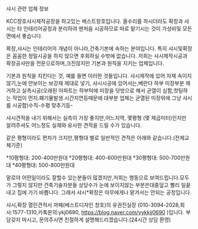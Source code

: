 샤시 관련 업체 정보


KCC창호샤시제작공장을 하고있는 베스트창호입니다.
올수리를 하시더라도 확장과 샤시는 타 인테리어공정과 분리하여 맨처음 
시공하므로 따로 맡기시는 것이 가성비및 모든면에서 좋습니다.

확장,샤시는 인테리어의 개념이 아니라,건축기본에 속하는 분야입니다.
특히 샤시및확장은
꼼꼼한 정밀시공을 하지 않으면 후회하실 수밖에 없습니다.
저희는 샤시제작시공과 확장공사만을 전문으로하며,크진않지만 기본과
원칙을 지키는 업체입니다.

기본과 원칙을 지킨다는 것, 예를 들면 이러한 것들입니다.
샤시제작에 있어 자재 속이지 않기,눈에 안보이는 보강재 제대로 넣기,
샤시시공에 있어서는,베란다 하부 미장부분 제거하고 실측시공(오래된 
아파트는 하부턱에 미장을 덧방으로 해서 균열이 심함,컷팅하는 작업이 
먼지.폐기물발생.시간지연등때문에 대부분 업체는 균열된 미장위에 
그냥 샤시를 시공함)수직-수평 맞추기등-

샤시견적을 내기 위해서는 실측이 가장 좋지만,어느지역, 몇평형
(몇 제곱미터)인지만 알려주셔도 어느정도 실제와 유사한 견적을 
드릴 수가 있습니다.

같은 평형이라도 편차가 크지만,평형대 별로 일반적인 견적은 
아래와 같습니다.(전체교체기준)

*10평형대: 200-400만원대 *20평형대: 400-600만원대
*30평형대: 500-700만원대 *40평형대: 500-800만원대

말로야 어떤일이라도 잘할수 있는분들이 많겠지만,저희는 행동으로 
보여드립니다.모두가 그렇지 않지만 건축기술자분들 상당수가 눈에 
보이지않는 부분은대충덮고 빨리 일끝내고 집에 가기 바쁩니다.
그래서 샤시*확장은 아무에게나 맡겨서는 안되는 공정입니다.

샤시,확장 열린견적서 까페(베스트디자인 창호)의 유권진실장 
(010-3094-2028,회사:1577-1310,카톡문의:ykj0690,
https://blog.naver.com/yykkjj0690 )입니다.
부담갖지 마시고, 문의주시면 친절하게 설명해드리겠습니다.(24시간 상담 환영)